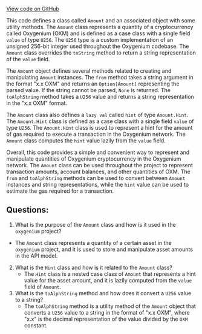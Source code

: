 [View code on GitHub](https://github.com/oxygenium/oxygenium/api/src/main/scala/org/oxygenium/api/model/Amount.scala)

This code defines a class called `Amount` and an associated object with some utility methods. The `Amount` class represents a quantity of a cryptocurrency called Oxygenium (OXM) and is defined as a case class with a single field `value` of type `U256`. The `U256` type is a custom implementation of an unsigned 256-bit integer used throughout the Oxygenium codebase. The `Amount` class overrides the `toString` method to return a string representation of the `value` field.

The `Amount` object defines several methods related to creating and manipulating `Amount` instances. The `from` method takes a string argument in the format "x.x OXM" and returns an `Option[Amount]` representing the parsed value. If the string cannot be parsed, `None` is returned. The `toAlphString` method takes a `U256` value and returns a string representation in the "x.x OXM" format.

The `Amount` class also defines a `lazy val` called `hint` of type `Amount.Hint`. The `Amount.Hint` class is defined as a case class with a single field `value` of type `U256`. The `Amount.Hint` class is used to represent a hint for the amount of gas required to execute a transaction in the Oxygenium network. The `Amount` class computes the `hint` value lazily from the `value` field.

Overall, this code provides a simple and convenient way to represent and manipulate quantities of Oxygenium cryptocurrency in the Oxygenium network. The `Amount` class can be used throughout the project to represent transaction amounts, account balances, and other quantities of OXM. The `from` and `toAlphString` methods can be used to convert between `Amount` instances and string representations, while the `hint` value can be used to estimate the gas required for a transaction.
## Questions: 
 1. What is the purpose of the `Amount` class and how is it used in the `oxygenium` project?
   - The `Amount` class represents a quantity of a certain asset in the `oxygenium` project, and it is used to store and manipulate asset amounts in the API model.
2. What is the `Hint` class and how is it related to the `Amount` class?
   - The `Hint` class is a nested case class of `Amount` that represents a hint value for the asset amount, and it is lazily computed from the `value` field of `Amount`.
3. What is the `toAlphString` method and how does it convert a `U256` value to a string?
   - The `toAlphString` method is a utility method of the `Amount` object that converts a `U256` value to a string in the format of "x.x OXM", where "x.x" is the decimal representation of the value divided by the `OXM` constant.